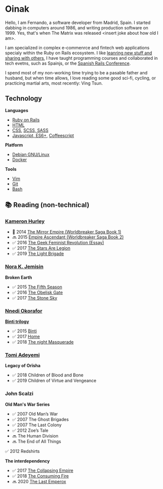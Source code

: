 
# Oinak

Hello, I am Fernando, a software developer from Madrid, Spain. I started dabbing
in computers around 1986, and writing production software on 1999.
Yes, that's when The Matrix was released &lt;insert joke about how old I am&gt;.

I am specialized in complex e-commenrce and fintech web applications specialy
within the Ruby on Rails ecosystem.
I like [leanring new stuff and sharing with others](https://dev.to/oinak/),
I have taught programming courses and collaborated in tech evetns, such as 
Spainjs, or the [Spanish Rails Conference](http://conferenciaror.es/).

I spend most of my non-working time trying to be a pasable father and husband,
but when time allows, I love reading some good sci-fi, cycling, or practicing
martial arts, most recently: Ving Tsun.

## Technology

**Languages**
- [Ruby on Rails](www.rubyonrails.org)
- [HTML](https://en.wikipedia.org/wiki/HTML)
- [CSS](https://en.wikipedia.org/wiki/Cascading_Style_Sheets), [SCSS, SASS](https://sass-lang.com/)
- [Javascript, ES6+](https://en.wikipedia.org/wiki/ECMAScript), [Coffeescript](https://coffeescript.org/)

**Platform**
- [Debian GNU/Linux](www.debian.org)
- [Docker](https://www.docker.com)

**Tools**
- [Vim](https://www.vim.org/)
- [Git](https://git-scm.com/)
- [Bash](https://www.gnu.org/software/bash/)

## 📚 Reading (non-technical)

### [Kameron Hurley](https://www.kameronhurley.com/)

- 🚧 2014 [The Mirror Empire (Worldbreaker Saga Book 1)](https://www.amazon.com/dp/B00IQQUYVK/ref=cm_sw_r_tw_dp_x_f0elFbMB75HYC)
- 🔜 2015 [Empire Ascendant (Worldbreaker Saga Book 2)](https://www.amazon.com/dp/B00S3OVU7W/ref=cm_sw_r_tw_dp_x_bHelFbDEN5ZFM)
- ✅ 2016 [The Geek Feminist Revolution (Essay)](https://play.google.com/store/books/details/Kameron_Hurley_The_Geek_Feminist_Revolution?id=DN6UCgAAQBAJ)
- ✅ 2017 [The Stars Are Legion](https://play.google.com/store/books/details/Kameron_Hurley_The_Stars_Are_Legion?id=AcmJCwAAQBAJ)
- ✅ 2019 [The Light Brigade](https://play.google.com/store/books/details/Kameron_Hurley_The_Light_Brigade?id=EdRrDwAAQBAJ)

### [Nora K. Jemisin](http://nkjemisin.com/)

**Broken Earth**

- ✅ 2015 [The Fifth Season](http://nkjemisin.com/books/the-fifth-season/)
- ✅ 2016 [The Obelisk Gate](http://nkjemisin.com/books/book-two-the-obelisk-gate/)
- ✅ 2017 [The Stone Sky](http://nkjemisin.com/books/the-stone-sky/)

### [Nnedi Okorafor](http://www.nnedi.com/)

**[Binti trilogy](http://www.nnedi.com/books/binti.html)**
- ✅ 2015 [Binti](https://www.amazon.com/Binti-Nnedi-Okorafor/dp/0765385252/ref=pd_bxgy_14_img_2?_encoding=UTF8&psc=1&refRID=DME4A1VNYJ0NYTW3XY3N)
- ✅ 2017 [Home](https://www.amazon.com/Binti-Home-Nnedi-Okorafor/dp/0765393115/ref=sr_1_1?ie=UTF8&qid=1485703444&sr=8-1)
- ✅ 2018 [The night Masquerade](https://www.amazon.com/Binti-Night-Masquerade-Book/dp/B07C5R18TP)

### [Tomi Adeyemi](https://www.tomiadeyemi.com/)
**Legacy of Orïsha**
- ✅ 2018 Children of Blood and Bone
- ✅ 2019 Children of Virtue and Vengeance


### John Scalzi

**Old Man's War Series**
- ✅ 2007 Old Man’s War
- ✅ 2007 The Ghost Brigades
- ✅ 2007 The Last Colony
- ✅ 2012 Zoe’s Tale
- 🔜 The Human Division
- 🔜 The End of All Things

✅ 2012 Redshirts 

**The interdependency**
- ✅ 2017 [The Collapsing Empire](https://www.amazon.com/dp/B01F20E7CO/ref=cm_sw_r_tw_dp_x_9kflFbSQ2JBT1)
- ✅ 2018 [The Consuming Fire](https://www.amazon.com/dp/B078X255Y1/ref=cm_sw_r_tw_dp_x_YmflFbV62BW59)
- 🔜 2020 [The Last Emperox](https://www.amazon.com/dp/B07QPGW9FS/ref=cm_sw_r_tw_dp_x_8nflFbK8G0Z7Z)
